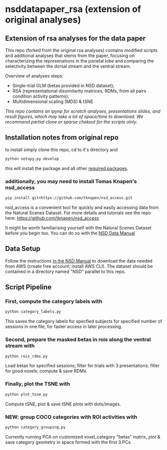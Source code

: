 # nsddatapaper_rsa (extension of original analyses)

## Extension of rsa analyses for the data paper

This repo (forked from the original rsa analyses) contains modified scripts and additional analyses that stems from the paper, focusing on characterizing the represenations in the parietal lobe and comparing the selectivity between the dorsal stream and the ventral stream. 

Overview of analyses steps: 

* Single-trial GLM (betas provided in NSD dataset);
* RSA (representational dissimilarity matrices, RDMs, from all pairs condition activity patterns);
* Multidimensional scaling (MDS) & tSNE

*This repo contains an ipynp for scratch analyses, presentations slides, and result figures, which may take a lot of space/time to download. We recommend partial clone or sparse chekout for the scripts olnly.*

## Installation notes from original repo
to install simply clone this repo, cd to it's directory and 

```bash
python setupy.py develop
```

this will install the package and all other [required packages](requirements.txt).


### additionally, you may need to install Tomas Knapen's nsd_access

```bash
pip install git+https://github.com/tknapen/nsd_access.git
```

nsd_access is a convenient tool for quickly and easily accessing data from the 
Natural Scenes Dataset. For more details and tutorials see the repo here: https://github.com/tknapen/nsd_access


It might be worth familiarising yourself with the Natural Scenes Dataset before you begin too.
You can do so with the [NSD Data Manual](https://cvnlab.slite.com/app/channels/CT9Fwl4_hc)

## Data Setup
Follow the instructions [in the NSD Manual](https://cvnlab.slite.com/p/channel/CPyFRAyDYpxdkPK6YbB5R1/notes/dC~rBTjqjb) to download the data needed from AWS (create free account; install AWS CLI). The dataset should be contained in a directory named "NSD" parallel to this repo. 

## Script Pipeline

### First, compute the category labels with

```bash
python category_labels.py
```
This saves the category labels for specfied subjects for specified number of sessions in one file, for faster access in later processing. 

### Second, prepare the masked betas in rois along the ventral stream with

```bash
python rois_rdms.py
```
Load betas for specified sessions; filter for trials with 3 presentations; fitler for good voxels; compute & save RDMs.

### Finally, plot the TSNE with

```bash
python plot_tsne.py
```
Compute tSNE, plot & save tSNE plots with dots/images. 

### NEW: group COCO categories with ROI activities with

```bash
python category_grouping.py
```
Currently running PCA on customized voxel_category "betas" matrix, plot & save category geometry in space formed with the first 3 PCs.